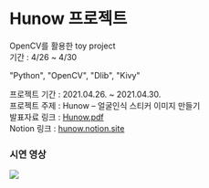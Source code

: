 # Hunow 프로젝트
  
OpenCV를 활용한 toy project  
기간 : 4/26 ~ 4/30  

"Python", "OpenCV", "Dlib", "Kivy"  

프로젝트 기간 : 2021.04.26. ~ 2021.04.30.  
프로젝트 주제 : Hunow – 얼굴인식 스티커 이미지 만들기  
발표자료 링크 : [Hunow.pdf](https://s3.us-west-2.amazonaws.com/secure.notion-static.com/217d2c30-5b3e-41b2-8f7f-2514f74faa76/Hunow_.pdf?X-Amz-Algorithm=AWS4-HMAC-SHA256&X-Amz-Content-Sha256=UNSIGNED-PAYLOAD&X-Amz-Credential=AKIAT73L2G45EIPT3X45%2F20220119%2Fus-west-2%2Fs3%2Faws4_request&X-Amz-Date=20220119T125802Z&X-Amz-Expires=86400&X-Amz-Signature=b9e26f265f8d004b7f742b2ba8d3e796e67d746c99fee6632bdd63307aa2d2e4&X-Amz-SignedHeaders=host&response-content-disposition=filename%20%3D%22Hunow%2520%25EC%25B5%259C%25EC%25A2%2585%25EB%25B0%259C%25ED%2591%259C.pdf%22&x-id=GetObject)  
Notion 링크 : [hunow.notion.site](https://heavy-freedom-32e.notion.site/Hunow-3dd6bd004e764448a918d134c0c96f68)  
### 시연 영상

<img src="https://user-images.githubusercontent.com/29690062/150140087-cdf44c2e-24bd-4d7e-9076-dc572f93382b.gif">
